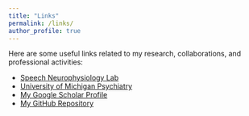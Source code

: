 ```yaml
---
title: "Links"
permalink: /links/
author_profile: true  
---
```


Here are some useful links related to my research, collaborations, and professional activities:

- [Speech Neurophysiology Lab](https://chang.lab.medicine.umich.edu/)
- [University of Michigan Psychiatry](https://medicine.umich.edu/dept/psychiatry)
- [My Google Scholar Profile](https://scholar.google.com/citations?user=top4fSQAAAAJ&hl=en)
- [My GitHub Repository](https://github.com/yanni6/)